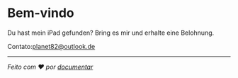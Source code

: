 # Bem-vindo

Du hast mein iPad gefunden? Bring es mir und erhalte eine Belohnung.

Contato:[planet82@outlook.de](mailto:planet82@outlook.de)

* * *

_Feito com ❤️ por [documentar](https://docsify.js.org/)_
